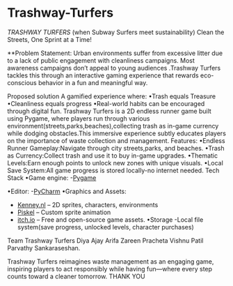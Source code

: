 # Trashway-Turfers
*TRASHWAY TURFERS*
(when Subway Surfers meet sustainability)
Clean the Streets, One Sprint at a Time!

**Problem Statement:
Urban environments suffer from excessive litter due to a lack of public engagement with cleanliness campaigns. Most awareness campaigns don’t appeal to young audiences .Trashway Turfers tackles this through an interactive gaming experience that rewards eco-conscious behavior in a fun and meaningful way.

Proposed solution
A gamified experience where:
•Trash equals Treasure
•Cleanliness equals progress
•Real-world habits can be encouraged through digital fun.
Trashway Turfers is a 2D endless runner game built using Pygame, where players run through various environment(streets,parks,beaches),collecting trash as in-game currency while dodging obstacles.This immersive experience subtly educates players on the importance of waste collection and management.
Features:
•Endless Runner Gameplay:Navigate through city streets,parks, and beaches.
•Trash as Currency:Collect trash and use it to buy in-game upgrades.
•Thematic Levels:Earn enough points to unlock new zones with unique visuals.
•Local Save System:All game progress is stored locally-no internet needed.
Tech Stack
•Game engine:
-[Pygame](https://www.pygame.org/)	

•Editor:
  -[PyCharm](https://www.jetbrains.com/pycharm/)
•Graphics and Assets:
  - [Kenney.nl](https://kenney.nl/assets) – 2D sprites, characters, environments
  - [Piskel](https://www.piskelapp.com/) – Custom sprite animation
  - [itch.io](https://itch.io/game-assets/free) – Free and open-source game assets.
•Storage
  -Local file system(save progress, unlocked levels, character purchases)

Team Trashway Turfers
Diya Ajay
Arifa Zareen
Pracheta Vishnu Patil
Parvathy Sankaraseshan.

Trashway Turfers reimagines waste management as an engaging game, inspiring players to act responsibly while having fun—where every step counts toward a cleaner tomorrow.
THANK YOU
